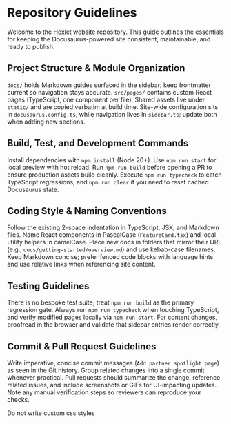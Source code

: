# Repository Guidelines

Welcome to the Hexlet website repository. This guide outlines the essentials for keeping the Docusaurus-powered site consistent, maintainable, and ready to publish.

## Project Structure & Module Organization
`docs/` holds Markdown guides surfaced in the sidebar; keep frontmatter current so navigation stays accurate. `src/pages/` contains custom React pages (TypeScript, one component per file). Shared assets live under `static/` and are copied verbatim at build time. Site-wide configuration sits in `docusaurus.config.ts`, while navigation lives in `sidebar.ts`; update both when adding new sections.

## Build, Test, and Development Commands
Install dependencies with `npm install` (Node 20+). Use `npm run start` for local preview with hot reload. Run `npm run build` before opening a PR to ensure production assets build cleanly. Execute `npm run typecheck` to catch TypeScript regressions, and `npm run clear` if you need to reset cached Docusaurus state.

## Coding Style & Naming Conventions
Follow the existing 2-space indentation in TypeScript, JSX, and Markdown files. Name React components in PascalCase (`FeatureCard.tsx`) and local utility helpers in camelCase. Place new docs in folders that mirror their URL (e.g., `docs/getting-started/overview.md`) and use kebab-case filenames. Keep Markdown concise; prefer fenced code blocks with language hints and use relative links when referencing site content.

## Testing Guidelines
There is no bespoke test suite; treat `npm run build` as the primary regression gate. Always run `npm run typecheck` when touching TypeScript, and verify modified pages locally via `npm run start`. For content changes, proofread in the browser and validate that sidebar entries render correctly.

## Commit & Pull Request Guidelines

Write imperative, concise commit messages (`Add partner spotlight page`) as seen in the Git history. Group related changes into a single commit whenever practical. Pull requests should summarize the change, reference related issues, and include screenshots or GIFs for UI-impacting updates. Note any manual verification steps so reviewers can reproduce your checks.

Do not write custom css styles

